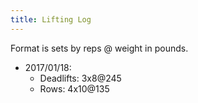 ```yaml
---
title: Lifting Log
---
```


Format is sets by reps @ weight in pounds.

* 2017/01/18:
    * Deadlifts: 3x8@245
    * Rows: 4x10@135
